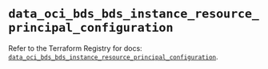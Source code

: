 # `data_oci_bds_bds_instance_resource_principal_configuration`

Refer to the Terraform Registry for docs: [`data_oci_bds_bds_instance_resource_principal_configuration`](https://registry.terraform.io/providers/oracle/oci/7.19.0/docs/data-sources/bds_bds_instance_resource_principal_configuration).
